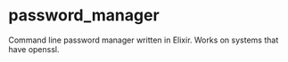 password_manager
================

Command line password manager written in Elixir.
Works on systems that have openssl.
